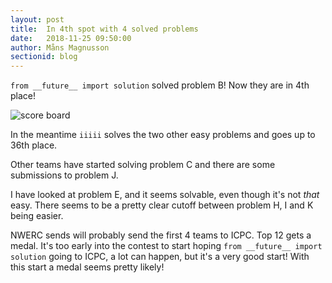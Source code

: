 ```yaml
---
layout: post
title:  In 4th spot with 4 solved problems
date:   2018-11-25 09:50:00
author: Måns Magnusson
sectionid: blog
---
```


`from __future__ import solution` solved problem B! Now they are in 4th place!

![score board]({{site.baseurl}}/assets/imgs/181125/scoreboard-50min.png)

In the meantime `iiiii` solves the two other easy problems and goes up to 36th place.

Other teams have started solving problem C and there are some submissions to problem J.

I have looked at problem E, and it seems solvable, even though it's not _that_ easy. There seems to be a pretty clear cutoff between problem H, I and K being easier.

NWERC sends will probably send the first 4 teams to ICPC. Top 12 gets a medal. It's too early into the contest to start hoping `from __future__ import solution` going to ICPC, a lot can happen, but it's a very good start! With this start a medal seems pretty likely!
